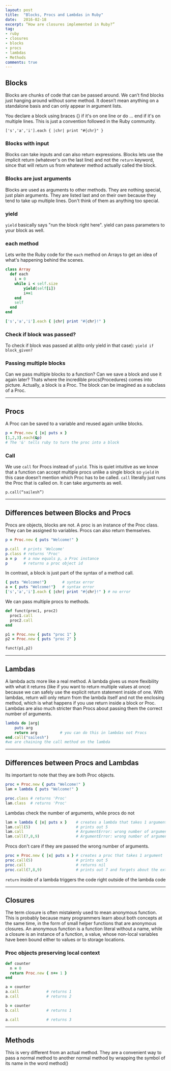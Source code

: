 ```yaml
---
layout: post
title:  "Blocks, Procs and Lambdas in Ruby"
date:   2016-02-18
excerpt: “How are closures implemented in Ruby?”
tag:
- ruby
- closures
- blocks
- procs
- lambdas
- Methods
comments: true
---
```


## Blocks

Blocks are chunks of code that can be passed around. We can’t find blocks just hanging around without some method. It doesn’t mean anything on a standalone basis and can only appear in argument lists.

You declare a block using braces {} if it's on one line or do ... end if it's on multiple lines. This is just a convention followed in the Ruby community.

`['s','a','i'].each { |chr| print "#{chr}" }`

### Blocks with input

Blocks can take inputs and can also return expressions. Blocks lets use the implicit return (whatever's on the last line) and not the `return` keyword, since that will return us from whatever method actually called the block.

### Blocks are just arguments

Blocks are used as arguments to other methods. They are nothing special, just plain arguments. They are listed last and on their own because they tend to take up multiple lines. 
Don't think of them as anything too special. 

### yield

`yield` basically says "run the block right here".
yield can pass parameters to your block as well. 

### each method

Lets write the Ruby code for the `each` method on Arrays to get an idea of what's happening behind the scenes.

```ruby
class Array 
  def each
    i = 0
    while i < self.size
        yield(self[i])  
        i+=1      
    end
    self
  end
end

['s','a','i'].each { |chr| print "#{chr}!" }
```

### Check if block was passed?

To check if block was passed at all(to only yield in that case):
`yield if block_given?`

### Passing multiple blocks

Can we pass multiple blocks to a function? Can we save a block and use it again later? 
Thats where the incredible procs(Procedures) comes into picture. Actually, a block is a Proc. The block can be imagined as a subclass of a Proc.

---

## Procs
A Proc can be saved to a variable and reused again unlike blocks.

```ruby           
p = Proc.new { |x| puts x }
[1,2,3].each(&p)              
# The '&' tells ruby to turn the proc into a block 
```

### Call
We use `call` for Procs instead of `yield`. This is quiet intuitive as we know that a function can accept multiple procs unlike a single block so `yield` in this case doesn’t mention which Proc has to be called. `call` literally just runs the Proc that is called on. It can take arguments as well.

`p.call(“sailesh”)` 

---

## Differences between Blocks and Procs

Procs are objects, blocks are not. A proc is an instance of the Proc class. They can be assigned to variables. Procs can also return themselves.

```ruby
p = Proc.new { puts "Welcome!" }

p.call  # prints 'Welcome'
p.class # returns 'Proc'
a = p   # a now equals p, a Proc instance
p       # returns a proc object id
```

In contrast, a block is just part of the syntax of a method call.

```ruby
{ puts "Welcome!"}       # syntax error  
a = { puts "Welcome!"}   # syntax error
['s','a','i'].each { |chr| print "#{chr}!" } # no error
```

We can pass multiple procs to methods.

```ruby
def funct(proc1, proc2)
  proc1.call
  proc2.call
end

p1 = Proc.new { puts "proc 1" }
p2 = Proc.new { puts "proc 2" }

funct(p1,p2)
```

---

## Lambdas

A lambda acts more like a real method. A lambda gives us more flexibility with what it returns (like if you want to return multiple values at once) because we can safely use the explicit return statement inside of one. With lambdas, return will only return from the lambda itself and not the enclosing method, which is what happens if you use return inside a block or Proc. 
Lambdas are also much stricter than Procs about passing them the correct number of arguments.

```ruby
lambda do |arg| 
	puts arg
	return arg          # you can do this in lambdas not Procs
end.call("sailesh")
#we are chaining the call method on the lambda
```

---

## Differences between Procs and Lambdas

Its important to note that they are both Proc objects.

```ruby
proc = Proc.new { puts "Welcome!" }
lam = lambda { puts "Welcome!" }

proc.class # returns 'Proc'
lam.class  # returns 'Proc'
```

Lambdas check the number of arguments, while procs do not

```ruby
lam = lambda { |x| puts x }    # creates a lambda that takes 1 argument
lam.call(5)                    # prints out 5
lam.call                       # ArgumentError: wrong number of arguments (0 for 1)
lam.call(7,8,9)                # ArgumentError: wrong number of arguments (3 for 1)
```

Procs don't care if they are passed the wrong number of arguments.

```ruby
proc = Proc.new { |x| puts x } # creates a proc that takes 1 argument
proc.call(5)                   # prints out 5
proc.call                      # returns nil
proc.call(7,8,9)               # prints out 7 and forgets about the extra arguments
```

`return` inside of a lambda triggers the code right outside of the lambda code

---

## Closures

The term closure is often mistakenly used to mean anonymous function. This is probably because many programmers learn about both concepts at the same time, in the form of small helper functions that are anonymous closures. An anonymous function is a function literal without a name, while a closure is an instance of a function, a value, whose non-local variables have been bound either to values or to storage locations. 

### Proc objects preserving local context

```ruby
def counter
  n = 0
  return Proc.new { n+= 1 }
end

a = counter
a.call            # returns 1
a.call            # returns 2

b = counter
b.call            # returns 1

a.call            # returns 3
```

---

## Methods

This is very different from an actual method. They are a convenient way to pass a normal method to another normal method by wrapping the symbol of its name in the word method() 


